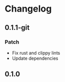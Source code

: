 # Changelog

## 0.1.1-git

### Patch

- Fix rust and clippy lints
- Update dependencies

## 0.1.0

<!-- Increment to skip CHANGELOG.md test: 0 -->
